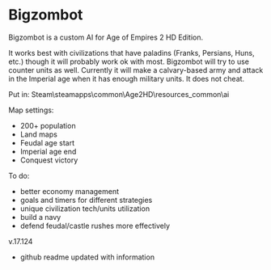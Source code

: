 # Bigzombot

Bigzombot is a custom AI for Age of Empires 2 HD Edition.

It works best with civilizations that have paladins (Franks, Persians, Huns, etc.) though it will probably work ok with most. Bigzombot will try to use counter units as well. Currently it will make a calvary-based army and attack in the Imperial age when it has enough military units. It does not cheat.

Put in: Steam\steamapps\common\Age2HD\resources\_common\ai

Map settings:
- 200+ population
- Land maps
- Feudal age start
- Imperial age end
- Conquest victory

To do:
- better economy management
- goals and timers for different strategies
- unique civilization tech/units utilization
- build a navy
- defend feudal/castle rushes more effectively

v.17.124
- github readme updated with information
